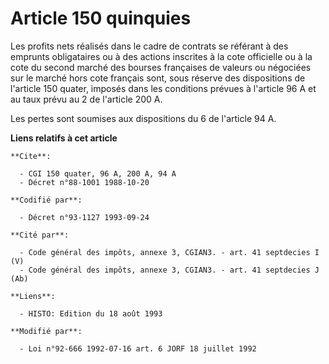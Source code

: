 # Article 150 quinquies

Les profits nets réalisés dans le cadre de contrats se référant à des emprunts obligataires ou à des actions inscrites à la
cote officielle ou à la cote du second marché des bourses françaises de valeurs ou négociées sur le marché hors cote français
sont, sous réserve des dispositions de l'article 150 quater, imposés dans les conditions prévues à l'article 96 A et au taux
prévu au 2 de l'article 200 A.

Les pertes sont soumises aux dispositions du 6 de l'article 94 A.

**Liens relatifs à cet article**

	**Cite**:

	  - CGI 150 quater, 96 A, 200 A, 94 A
	  - Décret n°88-1001 1988-10-20

	**Codifié par**:

	  - Décret n°93-1127 1993-09-24

	**Cité par**:

	  - Code général des impôts, annexe 3, CGIAN3. - art. 41 septdecies I (V)
	  - Code général des impôts, annexe 3, CGIAN3. - art. 41 septdecies J (Ab)

	**Liens**:

	  - HISTO: Edition du 18 août 1993

	**Modifié par**:

	  - Loi n°92-666 1992-07-16 art. 6 JORF 18 juillet 1992
